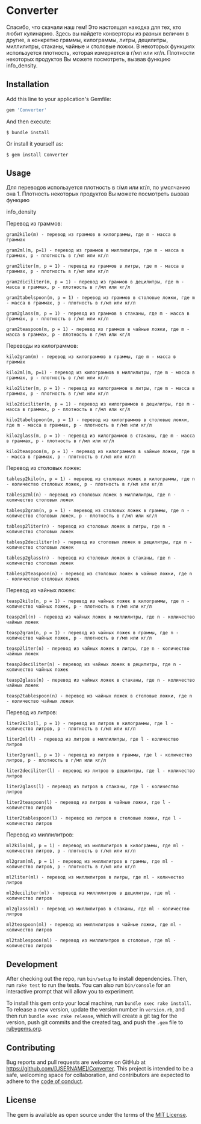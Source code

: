 # Converter

Спасибо, что скачали наш гем!
Это настоящая находка для тех, кто любит кулинарию. Здесь вы найдете конверторы из разных величин в другие, а конкретно
граммы, килограммы, литры, децилитры, миллилитры, стаканы, чайные и столовые ложки. В некоторых функциях используется
плотность, которая измеряется в г/мл или кг/л. Плотности некоторых продуктов Вы можете посмотреть, вызвав функцию
info_density.

## Installation

Add this line to your application's Gemfile:

```ruby
gem 'Converter'
```

And then execute:

    $ bundle install

Or install it yourself as:

    $ gem install Converter

## Usage

Для переводов используется плотность в г/мл или кг/л, по умолчанию она 1. Плотность некоторых продуктов Вы можете
посмотреть вызвав функцию

info_density

Перевод из граммов:

    gram2kilo(m) - перевод из граммов в килограммы, где m - масса в граммах

    gram2ml(m, p=1) - перевод из граммов в миллилитры, где m - масса в граммах, p - плотность в г/мл или кг/л

    gram2liter(m, p = 1) - перевод из граммов в литры, где m - масса в граммах, p - плотность в г/мл или кг/л

    gram2diciliter(m, p = 1) - перевод из граммов в децилитры, где m - масса в граммах, p - плотность в г/мл или кг/л

    gram2tabelspoon(m, p = 1) - перевод из граммов в столовые ложки, где m - масса в граммах, p - плотность в г/мл или кг/л

    gram2glass(m, p = 1) - перевод из граммов в стаканы, где m - масса в граммах, p - плотность в г/мл или кг/л

    gram2teaspoon(m, p = 1) - перевод из граммов в чайные ложки, где m - масса в граммах, p - плотность в г/мл или кг/л

Переводы из килограммов:

    kilo2gram(m) - перевод из килограммов в граммы, где m - масса в граммах

    kilo2ml(m, p=1) - перевод из килограммов в миллилитры, где m - масса в граммах, p - плотность в г/мл или кг/л

    kilo2liter(m, p = 1) - перевод из килограммов в литры, где m - масса в граммах, p - плотность в г/мл или кг/л

    kilo2diciliter(m, p = 1) - перевод из килограммов в децилитры, где m - масса в граммах, p - плотность в г/мл или кг/л

    kilo2tabelspoon(m, p = 1) - перевод из килограммов в столовые ложки, где m - масса в граммах, p - плотность в г/мл или кг/л

    kilo2glass(m, p = 1) - перевод из килограммов в стаканы, где m - масса в граммах, p - плотность в г/мл или кг/л

    kilo2teaspoon(m, p = 1) - перевод из килограммов в чайные ложки, где m - масса в граммах, p - плотность в г/мл или кг/л

Перевод из столовых ложек:

    tablesp2kilo(n, p = 1) - перевод из столовых ложек в килограммы, где n - количество столовых ложек, p - плотность в г/мл или кг/л

    tablesp2ml(n) - перевод из столовых ложек в миллилитры, где n - количество столовых ложек

    tablesp2gram(n, p = 1) - перевод из столовых ложек в граммы, где n - количество столовых ложек, p - плотность в г/мл или кг/л

    tablesp2liter(n) - перевод из столовых ложек в литры, где n - количество столовых ложек

    tablesp2deciliter(n) - перевод из столовых ложек в децилитры, где n - количество столовых ложек

    tablesp2glass(n) - перевод из столовых ложек в стаканы, где n - количество столовых ложек

    tablesp2teaspoon(n) - перевод из столовых ложек в чайные ложки, где n - количество столовых ложек

Перевод из чайных ложек:

    teasp2kilo(n, p = 1) - перевод из чайных ложек в килограммы, где n - количество чайных ложек, p - плотность в г/мл или кг/л

    teasp2ml(n) - перевод из чайных ложек в миллилитры, где n - количество чайных ложек

    teasp2gram(n, p = 1) - перевод из чайных ложек в граммы, где n - количество чайных ложек, p - плотность в г/мл или кг/л

    teasp2liter(n) - перевод из чайных ложек в литры, где n - количество чайных ложек

    teasp2deciliter(n) - перевод из чайных ложек в децилитры, где n - количество чайных ложек

    teasp2glass(n) - перевод из чайных ложек в стаканы, где n - количество чайных ложек

    teasp2tablespoon(n) - перевод из чайных ложек в столовые ложки, где n - количество чайных ложек 

Перевод из литров:

    liter2kilo(l, p = 1) - перевод из литров в килограммы, где l - количество литров, p - плотность в г/мл или кг/л

    liter2ml(l) - перевод из литров в миллилитры, где l - количество литров

    liter2gram(l, p = 1) - перевод из литров в граммы, где l - количество литров, p - плотность в г/мл или кг/л

    liter2deciliter(l) - перевод из литров в децилитры, где l - количество литров

    liter2glass(l) - перевод из литров в стаканы, где l - количество литров

    liter2teaspoon(l) - перевод из литров в чайные ложки, где l - количество литров

    liter2tablespoon(l) - перевод из литров в столовые ложки, где l - количество литров

Перевод из миллилитров:

    ml2kilo(ml, p = 1) - перевод из миллилитров в килограммы, где ml - количество литров, p - плотность в г/мл или кг/л

    ml2gram(ml, p = 1) - перевод из миллилитров в граммы, где ml - количество литров, p - плотность в г/мл или кг/л

    ml2liter(ml) - перевод из миллилитров в литры, где ml - количество литров

    ml2deciliter(ml) - перевод из миллилитров в децилитры, где ml - количество литров

    ml2glass(ml) - перевод из миллилитров в стаканы, где ml - количество литров

    ml2teaspoon(ml) - перевод из миллилитров в чайные ложки, где ml - количество литров

    ml2tablespoon(ml) - перевод из миллилитров в столовые, где ml - количество литров


## Development

After checking out the repo, run `bin/setup` to install dependencies. Then, run `rake test` to run the tests. You can
also run `bin/console` for an interactive prompt that will allow you to experiment.

To install this gem onto your local machine, run `bundle exec rake install`. To release a new version, update the
version number in `version.rb`, and then run `bundle exec rake release`, which will create a git tag for the version,
push git commits and the created tag, and push the `.gem` file to [rubygems.org](https://rubygems.org).

## Contributing

Bug reports and pull requests are welcome on GitHub at https://github.com/[USERNAME]/Converter. This project is intended
to be a safe, welcoming space for collaboration, and contributors are expected to adhere to
the [code of conduct](https://github.com/[USERNAME]/Converter/blob/master/CODE_OF_CONDUCT.md).

## License

The gem is available as open source under the terms of the [MIT License](https://opensource.org/licenses/MIT).


